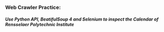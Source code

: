 ### Web Crawler Practice: 

##### Use Python API, BeatifulSoup 4 and Selenium to inspect the Calendar of Rensselaer Polytechnic Institute